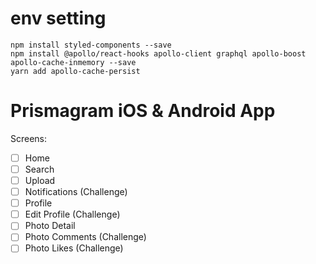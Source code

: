 # env setting

```
npm install styled-components --save
npm install @apollo/react-hooks apollo-client graphql apollo-boost apollo-cache-inmemory --save
yarn add apollo-cache-persist
```

# Prismagram iOS & Android App

Screens:

- [ ] Home
- [ ] Search
- [ ] Upload
- [ ] Notifications (Challenge)
- [ ] Profile
- [ ] Edit Profile (Challenge)
- [ ] Photo Detail
- [ ] Photo Comments (Challenge)
- [ ] Photo Likes (Challenge)
